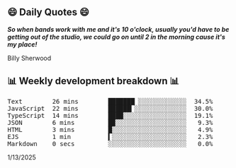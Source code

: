 ## 😄 Daily Quotes 😄

_**So when bands work with me and it's 10 o'clock, usually you'd have to be getting out of the studio, we could go on until 2 in the morning cause it's my place!**_

Billy Sherwood



## 📊 Weekly development breakdown 📊

<pre>Text        26 mins        ███████▏░░░░░░░░░░░░░  34.5%
JavaScript  22 mins        ██████▎░░░░░░░░░░░░░░  30.0%
TypeScript  14 mins        ████░░░░░░░░░░░░░░░░░  19.1%
JSON        6 mins         █▉░░░░░░░░░░░░░░░░░░░   9.3%
HTML        3 mins         █░░░░░░░░░░░░░░░░░░░░   4.9%
EJS         1 min          ▍░░░░░░░░░░░░░░░░░░░░   2.3%
Markdown    0 secs         ░░░░░░░░░░░░░░░░░░░░░   0.0%</pre>

1/13/2025